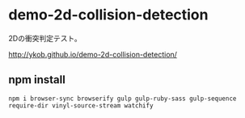 # demo-2d-collision-detection

2Dの衝突判定テスト。

http://ykob.github.io/demo-2d-collision-detection/

## npm install

```
npm i browser-sync browserify gulp gulp-ruby-sass gulp-sequence require-dir vinyl-source-stream watchify
```
